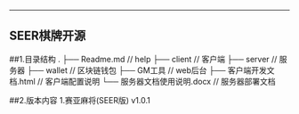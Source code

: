 ---------------------------
SEER棋牌开源
---------------------------
##1.目录结构
.
├── Readme.md                   // help
├── client                      // 客户端
├── server                      // 服务器
├── wallet						// 区块链钱包
├── GM工具						// web后台 
├── 客户端开发文档.html 		// 客户端配置说明 
└── 服务器文档使用说明.docx		// 服务器部署文档

##2.版本内容
1.赛亚麻将(SEER版) v1.0.1             